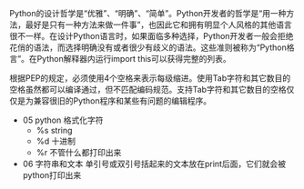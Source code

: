Python的设计哲学是“优雅”、“明确”、“简单”。Python开发者的哲学是“用一种方法，最好是只有一种方法来做一件事”，也因此它和拥有明显个人风格的其他语言很不一样。在设计Python语言时，如果面临多种选择，Python开发者一般会拒绝花俏的语法，而选择明确没有或者很少有歧义的语法。这些准则被称为“Python格言”。在Python解释器内运行import this可以获得完整的列表。

根据PEP的规定，必须使用4个空格来表示每级缩进。使用Tab字符和其它数目的空格虽然都可以编译通过，但不匹配编码规范。支持Tab字符和其它数目的空格仅仅是为兼容很旧的Python程序和某些有问题的编辑程序。

* 05 python 格式化字符
  - %s string
  - %d 十进制
  - %r 不管什么都打印出来
* 06 字符串和文本
  单引号或双引号括起来的文本放在print后面，它们就会被python打印出来
